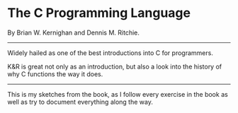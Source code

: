 # The C Programming Language

By Brian W. Kernighan and Dennis M. Ritchie.

----

Widely hailed as one of the best introductions into C for programmers.

K&R is great not only as an introduction, but also a look into the history of why C functions the way it does.

----

This is my sketches from the book, as I follow every exercise in the book as well as try to document everything along the way.
